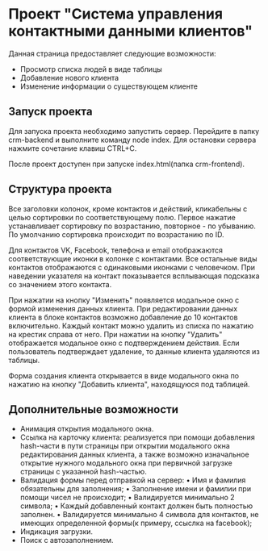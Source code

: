 # Проект "Система управления контактными данными клиентов"

Данная страница предоставляет следующие возможности:
* Просмотр списка людей в виде таблицы
* Добавление нового клиента
* Изменение информации о существующем клиенте

## Запуск проекта
Для запуска проекта необходимо запустить сервер.
Перейдите в папку crm-backend и выполните команду node index. Для остановки сервера нажмите сочетание клавиш CTRL+C.

После проект доступен при запуске index.html(папка crm-frontend).

## Структура проекта

Все заголовки колонок, кроме контактов и действий, кликабельны с целью сортировки по соответствующему полю. Первое нажатие устанавливает сортировку по возрастанию, повторное - по убыванию. По умолчанию сортировка происходит по возрастанию по ID.

Для контактов VK, Facebook, телефона и email отображаются соответствующие иконки в колонке с контактами. Все остальные виды контактов отображаются
с одинаковыми иконками с человечком. При наведении указателя на контакт показывается всплывающая подсказка со значением этого контакта.

При нажатии на кнопку "Изменить" появляется модальное окно с формой изменения данных клиента. При редактировании данных клиента в блоке контактов возможно добавление до 10 контактов включительно. Каждый контакт можно удалить из списка по нажатию на крестик справа от него.
При нажатии на кнопку "Удалить" отображается модальное окно с подтверждением действия. Если пользователь подтверждает удаление, то данные клиента удаляются из таблицы.

Форма создания клиента открывается в виде модального окна по нажатию на кнопку "Добавить клиента", находящуюся под таблицей. 

## Дополнительные возможности

* Анимация открытия модального окна.
* Ссылка на карточку клиента: реализуется при помощи добавления hash-части в пути страницы при открытии модального окна редактирования данных клиента, а также возможно изначальное открытие нужного модального окна при первичной загрузке страницы с указанной hash-частью.
* Валидация формы перед отправкой на сервер:
• Имя и фамилия обязательны для заполнения;
• Заполнение имени и фамилии при помощи чисел не происходит;
• Валидируется минимально 2 символа;
• Каждый добавленный контакт должен быть полностью заполнен.
• Валидируется минимально 4 символа для контактов, не имеющих определенной формы(к примеру, ссыслка на facebook);
* Индикация загрузки.
* Поиск с автозаполнением.


